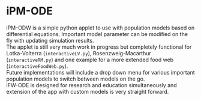 # iPM-ODE
iPM-ODW is a simple python applet to use with population models based on differential equations. Important model parameter can be modified on the fly with updating simulation results.  
The applet is still very much work in progress but completely functional for Lotka-Volterra (`interactiveLV.py`), Rosenzweig-Macarthur (`interactiveRM.py`) and one example for a more extended food web (`interactiveFoodWeb.py`).  
Future implementations will include a drop down menu for various important population models to switch between models on the go.  
iFW-ODE is designed for research and education simultaneously and extension of the app with custom models is very straight forward.
